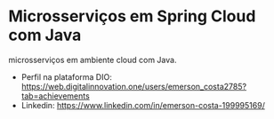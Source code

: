 # Microsserviços em Spring Cloud com Java

 microsserviços em ambiente cloud com Java.
 
 * Perfil na plataforma DIO: https://web.digitalinnovation.one/users/emerson_costa2785?tab=achievements
 * Linkedin: https://www.linkedin.com/in/emerson-costa-199995169/
